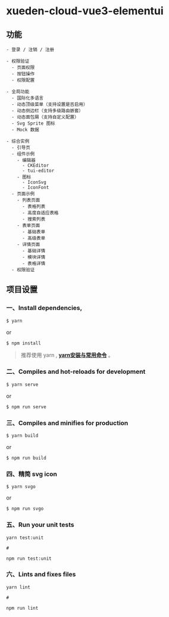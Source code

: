 # xueden-cloud-vue3-elementui
## 功能

```
- 登录 / 注销 / 注册

- 权限验证
  - 页面权限
  - 按钮操作
  - 权限配置

- 全局功能
  - 国际化多语言
  - 动态顶级菜单（支持设置是否启用）
  - 动态侧边栏（支持多级路由嵌套）
  - 动态面包屑（支持自定义配置）
  - Svg Sprite 图标
  - Mock 数据

- 综合实例
  - 引导页
  - 组件示例
    - 编辑器
      - CKEditor
      - tui-editor
    - 图标
      - IconSvg
      - IconFont
  - 页面示例
    - 列表页面
      - 表格列表
      - 高度自适应表格
      - 搜索列表
    - 表单页面
      - 基础表单
      - 高级表单      
    - 详情页面
      - 基础详情
      - 模块详情
      - 表格详情
  - 权限验证
```

## 项目设置

### 一、Install dependencies,

```bash
$ yarn
```

or

```
$ npm install
```

> 推荐使用 yarn , **[yarn安装与常用命令](http://liqingsong.cc/article/detail/9)** 。

### 二、Compiles and hot-reloads for development

```bash
$ yarn serve
```

or

```
$ npm run serve
```


### 三、Compiles and minifies for production

```bash
$ yarn build
```
or

```
$ npm run build
```

### 四、精简 svg icon

```
$ yarn svgo
```

or

```
$ npm run svgo
```

### 五、Run your unit tests
```
yarn test:unit

#

npm run test:unit
```

### 六、Lints and fixes files
```
yarn lint

#

npm run lint
```


